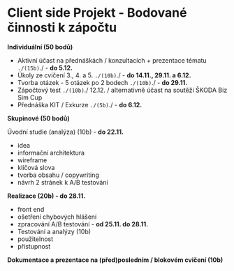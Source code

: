 # Client side Projekt - Bodované činnosti k zápočtu

**Individuální (50 bodů)**

- Aktivní účast na přednáškách / konzultacích + prezentace tématu `./(15b)`./ - **do 5.12.**
- Úkoly ze cvičení 3., 4. a 5. `./(10b)`./ - **do 14.11., 29.11. a 6.12.**
- Tvorba otázek - 5 otázek po 2 bodech `./(10b)`./ - **do 29.11.**
- Zápočtový test `./(10b)`./ 12.12. / alternativně účast na soutěži ŠKODA Biz Sim Cup
- Přednáška KIT / Exkurze `./(5b)`./ - **do 6.12.**

**Skupinové (50 bodů)**

Úvodní studie (analýza) (10b) - **do 22.11.**
- idea
- informační architektura
- wireframe
- klíčová slova
- tvorba obsahu / copywriting
- návrh 2 stránek k A/B testování

**Realizace (20b) - do 28.11.**
- front end
- ošetření chybových hlášení
- zpracování A/B testování - **od 25.11. do 28.11.**
- Testování a analýzy (10b)
- použitelnost
- přístupnost

**Dokumentace a prezentace na (před)posledním / blokovém cvičení (10b)**
